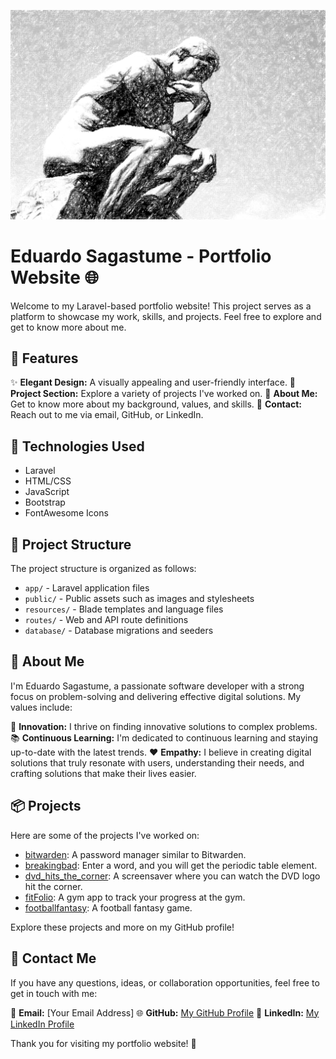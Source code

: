 ![Eduardo Sagastume](https://raw.githubusercontent.com/sagastvme/my_website/main/img/icon_for_my_website.jpg)

# Eduardo Sagastume - Portfolio Website 🌐

Welcome to my Laravel-based portfolio website! This project serves as a platform to showcase my work, skills, and projects. Feel free to explore and get to know more about me.

## 🚀 Features

✨ **Elegant Design:** A visually appealing and user-friendly interface.
📂 **Project Section:** Explore a variety of projects I've worked on.
📝 **About Me:** Get to know more about my background, values, and skills.
📧 **Contact:** Reach out to me via email, GitHub, or LinkedIn.

## 📌 Technologies Used

- Laravel
- HTML/CSS
- JavaScript
- Bootstrap
- FontAwesome Icons

## 📂 Project Structure

The project structure is organized as follows:

- `app/` - Laravel application files
- `public/` - Public assets such as images and stylesheets
- `resources/` - Blade templates and language files
- `routes/` - Web and API route definitions
- `database/` - Database migrations and seeders

## 🌟 About Me

I'm Eduardo Sagastume, a passionate software developer with a strong focus on problem-solving and delivering effective digital solutions. My values include:

🚀 **Innovation:** I thrive on finding innovative solutions to complex problems.
📚 **Continuous Learning:** I'm dedicated to continuous learning and staying up-to-date with the latest trends.
❤️ **Empathy:** I believe in creating digital solutions that truly resonate with users, understanding their needs, and crafting solutions that make their lives easier.

## 📦 Projects

Here are some of the projects I've worked on:

- [bitwarden](https://github.com/sagastvme/bitwarden): A password manager similar to Bitwarden.
- [breakingbad](https://github.com/sagastvme/breakingbad): Enter a word, and you will get the periodic table element.
- [dvd_hits_the_corner](https://github.com/sagastvme/dvd_hits_the_corner): A screensaver where you can watch the DVD logo hit the corner.
- [fitFolio](https://github.com/sagastvme/fitFolio): A gym app to track your progress at the gym.
- [footballfantasy](https://github.com/sagastvme/footballfantasy): A football fantasy game.

Explore these projects and more on my GitHub profile!

## 📧 Contact Me

If you have any questions, ideas, or collaboration opportunities, feel free to get in touch with me:

📧 **Email:** [Your Email Address]
🌐 **GitHub:** [My GitHub Profile](https://github.com/sagastvme)
💼 **LinkedIn:** [My LinkedIn Profile](https://www.linkedin.com/in/your-linkedin-profile)

Thank you for visiting my portfolio website! 🙌
